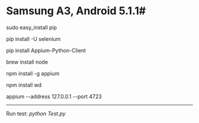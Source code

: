 # Samsung A3, Android 5.1.1#


sudo easy_install pip

pip install -U selenium

pip install Appium-Python-Client 

brew install node 

npm install -g appium 

npm install wd 

appium --address 127.0.0.1 --port 4723 

- - - -

 Run test:  _python Test.py_

